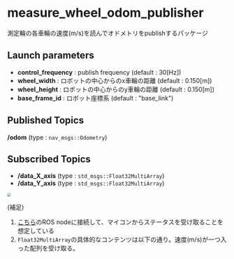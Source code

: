 # measure_wheel_odom_publisher

測定輪の各車輪の速度(m/s)を読んでオドメトリをpublishするパッケージ



## Launch parameters

- **control_frequency** : publish frequency (default : 30[Hz])
- **wheel_width** : ロボットの中心からのx車輪の距離 (default : 0.150[m])
- **wheel_height** : ロボットの中心からのy車輪の距離 (default : 0.150[m])
- **base_frame_id** : ロボット座標系 (default : "base_link")



## Published Topics

**/odom** (type : `nav_msgs::Odometry`)



## Subscribed Topics

- **/data_X_axis** (type : `std_msgs::Float32MultiArray`)
- **/data_Y_axis** (type : `std_msgs::Float32MultiArray`)

<img src="https://i.imgur.com/3giWneE.png" style="zoom:50%;" />

(補足)

1. [こちら](https://github.com/moden3/serial_test)のROS nodeに接続して、マイコンからステータスを受け取ることを想定している
2. `Float32MultiArray`の具体的なコンテンツは以下の通り。速度(m/s)が一つ入った配列を受け取る。

